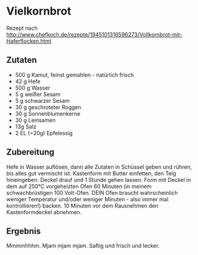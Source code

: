 # Vielkornbrot

Rezept nach http://www.chefkoch.de/rezepte/1945101316596273/Vollkornbrot-mit-Haferflocken.html

## Zutaten

- 500 g Kamut, feinst gemahlen - natürlich frisch
- 42 g Hefe
- 500 g Wasser
- 5 g weißer Sesam
- 5 g schwarzer Sesam
- 30 g geschroteter Roggen
- 30 g Sonnenblumenkerne
- 30 g Leinsamen
- 13g Salz
- 2 EL (=20g) Epfelessig


## Zubereitung

Hefe in Wasser auflösen, dann alle Zutaten in Schüssel geben und rühren, bis alles gut vermischt ist. Kastenform mit Butter einfetten, den Teig hineingeben. Deckel drauf und 1 Stunde gehen lassen. Form mit Deckel in dem auf 250℃ vorgeheizten Ofen 60 Minuten (in meinem schwachbrüstigen 100 Volt-Ofen. DEIN Ofen braucht wahrscheinlich weniger Temperatur und/oder weniger Minuten - also immer mal kontrollieren!) backen. 10 Minuten vor dem Rausnehmen den Kastenformdeckel abnehmen.

## Ergebnis

Mmmmhhhm. Mjam mjam mjam. Saftig und frisch und lecker.
